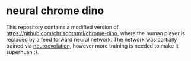 # neural chrome dino

This repository contains a modified version of https://github.com/chrisdothtml/chrome-dino, where the human player is replaced by a feed forward neural network. The network was partially trained via [neuroevolution](https://en.wikipedia.org/wiki/Neuroevolution), however more training is needed to make it superhuan :).
